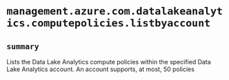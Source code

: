 # `management.azure.com.datalakeanalytics.computepolicies.listbyaccount`

## `summary`
Lists the Data Lake Analytics compute policies within the specified Data Lake Analytics account. An account supports, at most, 50 policies


